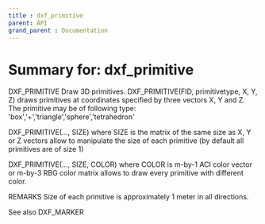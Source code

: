 ```yaml
---
title : dxf_primitive
parent: API
grand_parent : Documentation
---
```

# Summary for: **dxf_primitive**

DXF_PRIMITIVE Draw 3D primitives.
DXF_PRIMITIVE(FID, primitivetype, X, Y, Z) draws primitives at
coordinates specified by three vectors X, Y and Z. The primitive
may be of following type:
'box','+','triangle','sphere','tetrahedron'

DXF_PRIMITIVE(..., SIZE) where SIZE is the matrix of the same
size as X, Y or Z vectors allow to manipulate the size of each
primitive (by default all primitives are of size 1)

DXF_PRIMITIVE(..., SIZE, COLOR) where COLOR is m-by-1 ACI color vector
or m-by-3 RBG color matrix allows to draw every primitive with different
color.

REMARKS
Size of each primitive is approximately 1 meter in all directions.

See also DXF_MARKER

